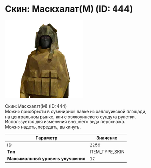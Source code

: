 # Скин: Маскхалат(М) (ID: 444)

![Item Image](../img/2259.webp?raw=true)

Скин: Маскхалат(М) (ID: 444)<br>Можно приобрести в сувенирной лавке на хэллоуинской площади,<br>на центральном рынке, или с хэллоуинского сундука рулетки.<br>Используется для изменения внешнего вида персонажа. <br>Можно надеть, передать, выкинуть.


| Параметр | Значение |
|----------|----------|
| **ID** | 2259 |
| **Тип** | ITEM_TYPE_SKIN |
| **Максимальный уровень улучшения** | 12 |

